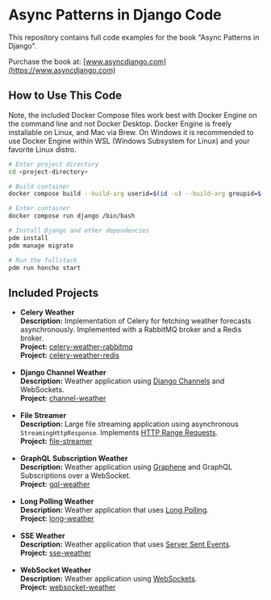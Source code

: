 # Async Patterns in Django Code

This repository contains full code examples for the book "Async Patterns in Django".

Purchase the book at: [www.asyncdjango.com](https://www.asyncdjango.com)

## How to Use This Code

Note, the included Docker Compose files work best with Docker Engine on the command line and not Docker Desktop. Docker Engine is freely installable on Linux, and Mac via Brew. On Windows it is recommended to use Docker Engine within WSL (Windows Subsystem for Linux) and your favorite Linux distro.

```bash
# Enter project directory
cd <project-directory>

# Build container
docker compose build --build-arg userid=$(id -u) --build-arg groupid=$(id -g)

# Enter container
docker compose run django /bin/bash

# Install Django and other dependencies
pdm install
pdm manage migrate

# Run the fullstack
pdm run honcho start
```

## Included Projects

- **Celery Weather**<br>
**Description:** Implementation of Celery for fetching weather forecasts asynchronously. Implemented with a RabbitMQ broker and a Redis broker.<br>
**Project:** [celery-weather-rabbitmq](celery-weather-rabbitmq)<br>
**Project:** [celery-weather-redis](celery-weather-redis)<br><br>
- **Django Channel Weather**<br>
**Description:** Weather application using [Django Channels](https://channels.readthedocs.io/) and WebSockets.<br>
**Project:** [channel-weather](channel-weather)<br><br>
- **File Streamer**<br>
**Description:** Large file streaming application using asynchronous `StreamingHttpResponse`. Implements [HTTP Range Requests](https://developer.mozilla.org/en-US/docs/Web/HTTP/Range_requests).<br>
**Project:** [file-streamer](file-streamer)<br><br>
- **GraphQL Subscription Weather**<br>
**Description:** Weather application using [Graphene](https://graphene-python.org/) and GraphQL Subscriptions over a WebSocket.<br>
**Project:** [gql-weather](gql-weather)<br><br>
- **Long Polling Weather**<br>
**Description:** Weather application that uses [Long Polling](https://javascript.info/long-polling).<br>
**Project:** [long-weather](long-weather)<br><br>
- **SSE Weather**<br>
**Description:** Weather application that uses [Server Sent Events](https://developer.mozilla.org/en-US/docs/Web/API/Server-sent_events).<br>
**Project:** [sse-weather](sse-weather)<br><br>
- **WebSocket Weather**<br>
**Description:** Weather application using [WebSockets](https://developer.mozilla.org/en-US/docs/Web/API/WebSockets_API).<br>
**Project:** [websocket-weather](websocket-weather)
